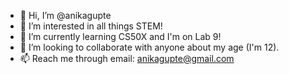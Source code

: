- 👋 Hi, I’m @anikagupte
- 👀 I’m interested in all things STEM!
- 🌱 I’m currently learning CS50X and I'm on Lab 9!
- 💞️ I’m looking to collaborate with anyone about my age (I'm 12).
- 📫 Reach me through email: anikagupte@gmail.com

<!---
anikagupte/anikagupte is a ✨ special ✨ repository because its `README.md` (this file) appears on your GitHub profile.
You can click the Preview link to take a look at your changes.
--->
